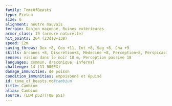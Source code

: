 ```yaml
---
family: TomeOfBeasts
type: Fiélon
size: G
alignment: neutre mauvais
terrain: Donjon maçonné, Ruines extérieures
armor_class: 19 (armure naturelle)
hit_points: 264 (23d10+138)
speed: 12m
saving_throws: Dex +8, Con +11, Int +8, Sag +8, Cha +9
skills: Arcanes +8, Discrétion+8, Médecine +8, Perception+8, Perspicacité+8, Supercherie+9
senses: vision dans le noir 18 m, Perception passive 18
languages: commun, draconique, infernal
challenge: 14 (11 500PX)
damage_immunities: de poison
condition_immunities: empoisonné et épuisé
id: tome_of_beasts.md#cambium
title: Cambium
alias: Cambium
source: (LDM p52)(TOB p51)
---
```


